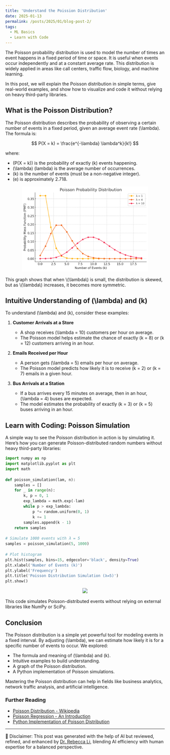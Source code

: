 ```yaml
---
title: 'Understand the Poission Distribution'
date: 2025-01-13
permalink: /posts/2025/01/blog-post-2/
tags:
  - ML Basics
  - Learn with Code
---
```


The Poisson probability distribution is used to model the number of times an event happens in a fixed period of time or space. It is useful when events occur independently and at a constant average rate. This distribution is widely applied in areas like call centers, traffic flow, biology, and machine learning.

In this post, we will explain the Poisson distribution in simple terms, give real-world examples, and show how to visualize and code it without relying on heavy third-party libraries.

## What is the Poisson Distribution?

The Poisson distribution describes the probability of observing a certain number of events in a fixed period, given an average event rate \(\lambda\). The formula is:

$$
P(X = k) = \frac{e^{-\lambda} \lambda^k}{k!}
$$

where:
- \(P(X = k)\) is the probability of exactly \(k\) events happening.
- \(\lambda\) (lambda) is the average number of occurrences.
- \(k\) is the number of events (must be a non-negative integer).
- \(e\) is approximately 2.718.

<p align="center"><img src="/figures/posts/Poisson Probability Distribution.png"  width="400" class="inline"/></p>
This graph shows that when \(\lambda\) is small, the distribution is skewed, but as \(\lambda\) increases, it becomes more symmetric.

## Intuitive Understanding of \(\lambda\) and \(k\)

To understand \(\lambda\) and \(k\), consider these examples:

1. **Customer Arrivals at a Store**
   - A shop receives \(\lambda = 10\) customers per hour on average.
   - The Poisson model helps estimate the chance of exactly \(k = 8\) or \(k = 12\) customers arriving in an hour.

2. **Emails Received per Hour**
   - A person gets \(\lambda = 5\) emails per hour on average.
   - The Poisson model predicts how likely it is to receive \(k = 2\) or \(k = 7\) emails in a given hour.

3. **Bus Arrivals at a Station**
   - If a bus arrives every 15 minutes on average, then in an hour, \(\lambda = 4\) buses are expected.
   - The model estimates the probability of exactly \(k = 3\) or \(k = 5\) buses arriving in an hour.



## Learn with Coding: Poisson Simulation

A simple way to see the Poisson distribution in action is by simulating it. Here’s how you can generate Poisson-distributed random numbers without heavy third-party libraries:

```python
import numpy as np
import matplotlib.pyplot as plt
import math

def poisson_simulation(lam, n):
    samples = []
    for _ in range(n):
        k, p = 0, 1
        exp_lambda = math.exp(-lam)
        while p > exp_lambda:
            p *= random.uniform(0, 1)
            k += 1
        samples.append(k - 1)
    return samples

# Simulate 1000 events with λ = 5
samples = poisson_simulation(5, 1000)

# Plot histogram
plt.hist(samples, bins=15, edgecolor='black', density=True)
plt.xlabel('Number of Events (k)')
plt.ylabel('Frequency')
plt.title('Poisson Distribution Simulation (λ=5)')
plt.show()
```

<p align="center"><img src="/figures/posts/dspng"  width="400" class="inline"/></p>


This code simulates Poisson-distributed events without relying on external libraries like NumPy or SciPy.

## Conclusion

The Poisson distribution is a simple yet powerful tool for modeling events in a fixed interval. By adjusting \(\lambda\), we can estimate how likely it is for a specific number of events to occur. We explored:
- The formula and meaning of \(\lambda\) and \(k\).
- Intuitive examples to build understanding.
- A graph of the Poisson distribution.
- A Python implementation of Poisson simulations.

Mastering the Poisson distribution can help in fields like business analytics, network traffic analysis, and artificial intelligence.

### Further Reading
- [Poisson Distribution - Wikipedia](https://en.wikipedia.org/wiki/Poisson_distribution)
- [Poisson Regression - An Introduction](https://en.wikipedia.org/wiki/Poisson_regression)
- [Python Implementation of Poisson Distribution](https://docs.scipy.org/doc/scipy/reference/generated/scipy.stats.poisson.html)



---
🤖 Disclaimer: This post was generated with the help of AI but reviewed, refined, and enhanced by [Dr. Rebecca Li](https://xiaoyang-rebecca.github.io/), blending AI efficiency with human expertise for a balanced perspective.